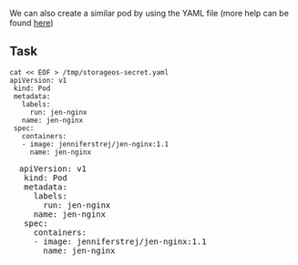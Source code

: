 We can also create a similar pod by using the YAML file (more help can be found [here](https://www.tutorialspoint.com/kubernetes/kubernetes_pod.htm))

## Task 

```
cat << EOF > /tmp/storageos-secret.yaml
apiVersion: v1
 kind: Pod
 metadata:
   labels:
     run: jen-nginx
   name: jen-nginx
 spec:
   containers:
   - image: jenniferstrej/jen-nginx:1.1
     name: jen-nginx
```

<pre class="file"
 data-filename="http-pod.yaml"
  data-target="replace">
  apiVersion: v1
   kind: Pod
   metadata:
     labels:
       run: jen-nginx
     name: jen-nginx
   spec:
     containers:
     - image: jenniferstrej/jen-nginx:1.1
       name: jen-nginx
       </pre>